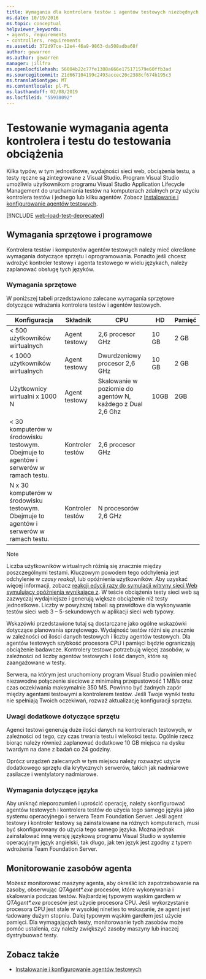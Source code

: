 ```yaml
---
title: Wymagania dla kontrolera testów i agentów testowych niezbędnych do testów obciążenia
ms.date: 10/19/2016
ms.topic: conceptual
helpviewer_keywords:
- agents, requirements
- controllers, requirements
ms.assetid: 372d97ce-12e4-46a9-9863-da508adba68f
author: gewarren
ms.author: gewarren
manager: jillfra
ms.openlocfilehash: 56004b22c77fe1388a666e175171579e60ffb3ad
ms.sourcegitcommit: 21d667104199c2493accec20c2388cf674b195c3
ms.translationtype: MT
ms.contentlocale: pl-PL
ms.lasthandoff: 02/08/2019
ms.locfileid: "55938092"
---
```

# <a name="test-controller-and-test-agent-requirements-for-load-testing"></a>Testowanie wymagania agenta kontrolera i testu do testowania obciążenia

Kilka typów, w tym jednostkowe, wydajności sieci web, obciążenia testu, a testy ręczne są zintegrowane z Visual Studio. Program Visual Studio umożliwia użytkownikom programu Visual Studio Application Lifecycle Management do uruchamiania testów na komputerach zdalnych przy użyciu kontrolera testów i jednego lub kilku agentów. Zobacz [Instalowanie i konfigurowanie agentów testowych](../test/lab-management/install-configure-test-agents.md).

[!INCLUDE [web-load-test-deprecated](includes/web-load-test-deprecated.md)]

## <a name="hardware-and-software-requirements"></a>Wymagania sprzętowe i programowe

Kontrolera testów i komputerów agentów testowych należy mieć określone wymagania dotyczące sprzętu i oprogramowania. Ponadto jeśli chcesz wdrożyć kontroler testowy i agenta testowego w wielu językach, należy zaplanować obsługę tych języków.

### <a name="hardware-requirements"></a>Wymagania sprzętowe

W poniższej tabeli przedstawiono zalecane wymagania sprzętowe dotyczące wdrażania kontrolera testów i agentów testowych.

|**Konfiguracja**|**Składnik**|**CPU**|**HD**|**Pamięć**|
|-|-------------------|-|------------|-|
|< 500 użytkowników wirtualnych|Agent testowy|2,6 procesor GHz|10 GB|2 GB|
|< 1000 użytkowników wirtualnych|Agent testowy|Dwurdzeniowy procesor 2,6 GHz|10 GB|2 GB|
|Użytkownicy wirtualni x 1000 N|Agent testowy|Skalowanie w poziomie do agentów N, każdego z Dual 2,6 Ghz|10GB|2GB|
|\< 30 komputerów w środowisku testowym. Obejmuje to agentów i serwerów w ramach testu.|Kontroler testów|2,6 procesor GHz|||
|N x 30 komputerów w środowisku testowym. Obejmuje to agentów i serwerów w ramach testu.|Kontroler testów|N procesorów 2,6 GHz|||

> [!NOTE]
> Liczba użytkowników wirtualnych różnią się znacznie między poszczególnymi testami. Kluczowym powodem tego odchylenia jest odchylenie w *czasy reakcji*, lub opóźnienia użytkowników. Aby uzyskać więcej informacji, zobacz [reakcji edycji razy do symulacji witryny sieci Web symulujący opóźnienia wynikające z](../test/edit-think-times-in-load-test-scenarios.md). W teście obciążenia testy sieci web są zazwyczaj wydajniejsze i generują większe obciążenie niż testy jednostkowe. Liczby w powyższej tabeli są prawidłowe dla wykonywanie testów sieci web 3 – 5-sekundowych w aplikacji sieci web typowy.

Wskazówki przedstawione tutaj są dostarczane jako ogólne wskazówki dotyczące planowania sprzętowego. Wydajność testów różni się znacznie w zależności od ilości danych testowych i liczby agentów testowych. Dla agentów testowych szybkość procesora CPU i pamięci będzie ograniczają obciążenie badawcze. Kontrolery testowe potrzebują więcej zasobów, w zależności od liczby agentów testowych i ilość danych, które są zaangażowane w testy.

Serwera, na którym jest uruchomiony program Visual Studio powinien mieć niezawodne połączenie sieciowe z minimalną przepustowość 1 MB/s oraz czas oczekiwania maksymalnie 350 MS. Powinno być żadnych zapór między agentami testowymi a kontrolerem testów. Jeśli Twoje wyniki testu nie spełniają Twoich oczekiwań, rozważ aktualizację konfiguracji sprzętu.

### <a name="additional-hardware-considerations"></a>Uwagi dodatkowe dotyczące sprzętu

Agenci testowi generują duże ilości danych na kontrolerach testowych, w zależności od tego, czy czas trwania testu i wielkości testu. Ogólnie rzecz biorąc należy również zaplanować dodatkowe 10 GB miejsca na dysku twardym na dane z badań co 24 godziny.

Oprócz urządzeń zalecanych w tym miejscu należy rozważyć użycie dodatkowego sprzętu dla krytycznych serwerów, takich jak nadmiarowe zasilacze i wentylatory nadmiarowe.

### <a name="language-requirements"></a>Wymagania dotyczące języka

Aby uniknąć nieporozumień i uprościć operację, należy skonfigurować agentów testowych i kontrolera testów do użycia tego samego języka jako systemu operacyjnego i serwera Team Foundation Server. Jeśli agent testowy i kontroler testowy są zainstalowane na różnych komputerach, musi być skonfigurowany do użycia tego samego języka. Można jednak zainstalować inną wersję językową programu Visual Studio w systemie operacyjnym język angielski, tak długo, jak ten język jest zgodny z typem wdrożenia Team Foundation Server.

## <a name="monitor-agent-resources"></a>Monitorowanie zasobów agenta

Możesz monitorować maszyny agenta, aby określić ich zapotrzebowanie na zasoby, obserwując *QTAgent\*.exe* procesów, które wykonywania i skalowania podczas testów. Najbardziej typowym wąskim gardłem w *QTAgent\*.exe* procesów jest użycie procesora CPU. Jeśli wykorzystanie procesora CPU jest stale w wysokiej nineties to wskazanie, że agent jest ładowany dużym stopniu. Dalej typowym wąskim gardłem jest użycie pamięci. Dla wymagających testy, monitorowanie tych zasobów może pomóc ustalenia, czy należy zwiększyć zasoby maszyny lub inaczej dystrybuować testy.

## <a name="see-also"></a>Zobacz także

- [Instalowanie i konfigurowanie agentów testowych](../test/lab-management/install-configure-test-agents.md)